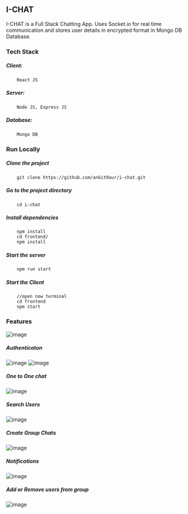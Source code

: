 ## I-CHAT
I-CHAT is a Full Stack Chatting App. Uses Socket.io for real time communication and stores user details in encrypted format in Mongo DB Database.

### Tech Stack
##### Client:
        React JS

##### Server: 
        Node JS, Express JS

##### Database: 
        Mongo DB

### Run Locally
##### Clone the project
        git clone https://github.com/ankit9aur/i-chat.git
  
##### Go to the project directory
        cd i-chat
        
##### Install dependencies
        npm install
        cd frontend/
        npm install
        
##### Start the server
        npm run start
        
##### Start the Client
        //open now terminal
        cd frontend
        npm start
        
### Features
![image](https://github.com/ankit9aur/i-chat/assets/82629507/5f090d22-a177-4f92-9bea-ae5ae7533ed4)

##### Authenticaton
 ![image](https://github.com/ankit9aur/i-chat/assets/82629507/050630d7-4a98-447d-b3b5-64d2a75cf18a)
![image](https://github.com/ankit9aur/i-chat/assets/82629507/2624d362-63a8-46ff-b8e8-1ea26b9070f6)


##### One to One chat
![image](https://github.com/ankit9aur/i-chat/assets/82629507/c7e13a03-cf1b-4528-8afd-9959e37d271b)


##### Search Users
![image](https://github.com/ankit9aur/i-chat/assets/82629507/3692d4b3-0a93-4f35-86cf-a2c36f9cb6d3)

##### Create Group Chats
![image](https://github.com/ankit9aur/i-chat/assets/82629507/f47b5f05-05e1-4c98-9ba8-2225d1614c89)

##### Notifications
![image](https://github.com/ankit9aur/i-chat/assets/82629507/bb813431-7732-4eae-aea0-7e90ca7a4555)


##### Add or Remove users from group
![image](https://github.com/ankit9aur/i-chat/assets/82629507/80e40391-137f-4534-a3a8-886c8eb9eaca)
